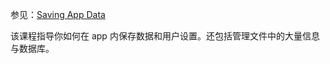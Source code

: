 参见：[Saving App Data](https://developer.android.google.cn/training/data-storage/index.html)

该课程指导你如何在 app 内保存数据和用户设置。还包括管理文件中的大量信息与数据库。